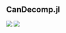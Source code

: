 ## CanDecomp.jl ##

[![][gitlab-img]][gitlab-url] [![][codecov-img]][codecov-url]

[gitlab-img]: https://gitlab.com/TensorFactorization/CanDecomp.jl/badges/master/pipeline.svg
[gitlab-url]: https://gitlab.com/TensorFactorization/CanDecomp.jl/pipelines

[codecov-img]: https://codecov.io/gh/TensorFactorization/CanDecomp.jl/branch/master/graph/badge.svg
[codecov-url]: https://codecov.io/gh/TensorFactorization/CanDecomp.jl